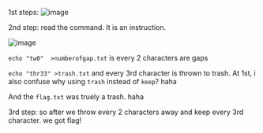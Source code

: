 1st steps:
![image](https://user-images.githubusercontent.com/59368650/139526017-75c878c6-bfc5-4c1d-923c-a8c42ab49a69.png)

2nd step: read the command. It is an instruction. 

![image](https://user-images.githubusercontent.com/59368650/139526287-e2002f1e-ef38-402a-afb3-22fb68626a67.png)

`echo "tw0"  >numberofgap.txt` is every 2 characters are gaps

`echo "thr33" >trash.txt` and every 3rd character is thrown to trash. At 1st, i also confuse why using `trash` instead of `keep`? haha

And the `flag.txt` was truely a trash. haha

3rd step: so after we throw every 2 characters away and keep every 3rd character. we got flag!
